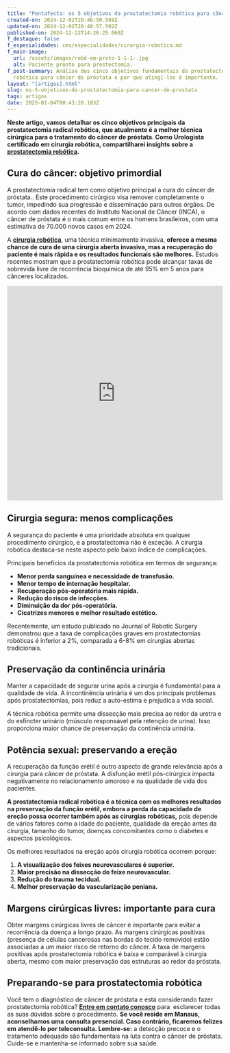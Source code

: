 ```yaml
---
title: "Pentafecta: os 5 objetivos da prostatectomia robótica para câncer de próstata"
created-on: 2024-12-02T20:46:50.589Z
updated-on: 2024-12-02T20:48:57.502Z
published-on: 2024-12-22T14:26:25.060Z
f_destaque: false
f_especialidades: cms/especialidades/cirurgia-robotica.md
f_main-image:
  url: /assets/images/robô-em-preto-1-1-1-.jpg
  alt: Paciente pronto para prostectomia.
f_post-summary: Análise dos cinco objetivos fundamentais da prostatectomia
  robótica para câncer de próstata e por que atingí-los é importante.
layout: "[artigos].html"
slug: os-5-objetivos-da-prostatectomia-para-cancer-de-prostata
tags: artigos
date: 2025-01-04T00:43:20.183Z
---
```

**Neste artigo, vamos detalhar os cinco objetivos principais da prostatectomia radical robótica, que atualmente é a melhor técnica cirúrgica para o tratamento do câncer de próstata. Como Urologista certificado em cirurgia robótica, compartilharei insights sobre a** **[prostatectomia robótica](https://uroconsult.com.br/artigos/os-5-objetivos-da-prostatectomia-para-cancer-de-prostata/).**

## **Cura do câncer: objetivo primordial**

A prostatectomia radical tem como objetivo principal a cura do câncer de próstata.. Este procedimento cirúrgico visa remover completamente o tumor, impedindo sua progressão e disseminação para outros órgãos. De acordo com dados recentes do Instituto Nacional de Câncer (INCA), o câncer de próstata é o mais comum entre os homens brasileiros, com uma estimativa de 70.000 novos casos em 2024.

A **[cirurgia robótica](https://uroconsult.com.br/artigos/cirurgia-robotica-para-cancer-de-prostata-vantagens-e-desvantagens/)**, uma técnica minimamente invasiva, **oferece a mesma chance de cura de uma cirurgia aberta invasiva, mas a recuperação do paciente é mais rápida e os resultados funcionais são melhores.** Estudos recentes mostram que a prostatectomia robótica pode alcançar taxas de sobrevida livre de recorrência bioquímica de até 95% em 5 anos para cânceres localizados.

<div style="text-align: center; margin-bottom: 20px;">
  <iframe
    width="100%"
    height="500"
    src="https://www.youtube.com/embed/k3HNMhOnejY"
    title="5 objetivos da prostatectomia para câncer de próstata"
    frameborder="0"
    allow="accelerometer; autoplay; clipboard-write; encrypted-media; gyroscope; picture-in-picture; web-share"
    referrerpolicy="strict-origin-when-cross-origin"
    allowfullscreen
    id="responsive-video"
    style="max-width: 800px; margin: 0 auto; display: block;"
  ></iframe>
  <script>
    function adjustIframeHeight() {
      var iframe = document.getElementById('responsive-video');
      if (window.innerWidth < 768) {
        iframe.style.height = '300px'; // Altura para celular
      } else {
        iframe.style.height = '500px'; // Altura para desktop
      }
    }  </script>
</div>

## **Cirurgia segura: menos complicações**

A segurança do paciente é uma prioridade absoluta em qualquer procedimento cirúrgico, e a prostatectomia não é exceção. A cirurgia robótica destaca-se neste aspecto pelo baixo índice de complicações.

Principais benefícios da prostatectomia robótica em termos de segurança:

* **Menor perda sanguínea e necessidade de transfusão.**
* **Menor tempo de internação hospitalar.**
* **Recuperação pós-operatória mais rápida.**
* **Redução do risco de infecções.**
* **Diminuição da dor pós-operatória.**
* **Cicatrizes menores e melhor resultado estético.**

Recentemente, um estudo publicado no Journal of Robotic Surgery demonstrou que a taxa de complicações graves em prostatectomias robóticas é inferior a 2%, comparada a 6-8% em cirurgias abertas tradicionais.

## **Preservação da continência urinária**

Manter a capacidade de segurar urina após a cirurgia é fundamental para a qualidade de vida. A incontinência urinária é um dos principais problemas após prostatectomias, pois reduz a auto-estima e prejudica a vida social.

A técnica robótica permite uma dissecção mais precisa ao redor da uretra e do esfíncter urinário (músculo responsável pela retenção de urina). Isso proporciona maior chance de preservação da continência urinária.

## **Potência sexual: preservando a ereção**

A recuperação da função erétil é outro aspecto de grande relevância após a cirurgia para câncer de próstata. A disfunção erétil pós-cirúrgica impacta negativamente no relacionamento amoroso e na qualidade de vida dos pacientes.

**A prostatectomia radical robótica é a técnica com os melhores resultados na preservação da função erétil, embora a perda da capacidade de ereção possa ocorrer também após as cirurgias robóticas,** pois depende de vários fatores como a idade do paciente, qualidade da ereção antes da cirurgia, tamanho do tumor, doenças concomitantes como o diabetes e aspectos psicológicos.

Os melhores resultados na ereção após cirurgia robótica ocorrem porque:

1. **A visualização dos feixes neurovasculares é superior.**
2. **Maior precisão na dissecção do feixe neurovascular.**
3. **Redução do trauma tecidual.**
4. **Melhor preservação da vascularização peniana.**

## **Margens cirúrgicas livres: importante para cura**

Obter margens cirúrgicas livres de câncer é importante para evitar a recorrência da doença a longo prazo. As margens cirúrgicas positivas (presença de células cancerosas nas bordas do tecido removido) estão associadas a um maior risco de retorno do câncer. A taxa de margens positivas após prostatectomia robótica é baixa e comparável à cirurgia aberta, mesmo com maior preservação das estruturas ao redor da próstata.

## **Preparando-se para prostatectomia robótica**

Você tem o diagnóstico de câncer de próstata e está considerando fazer prostatectomia robótica? **[Entre em contato conosco](https://api.whatsapp.com/send?phone=5592982252490)** para  esclarecer todas as suas dúvidas sobre o procedimento. **Se você reside em Manaus, aconselhamos uma consulta presencial. Caso contrário, ficaremos felizes em atendê-lo por teleconsulta. Lembre-se:** a detecção precoce e o tratamento adequado são fundamentais na luta contra o câncer de próstata. Cuide-se e mantenha-se informado sobre sua saúde.